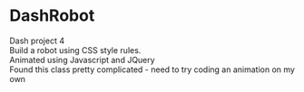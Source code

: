 # DashRobot
Dash project 4
<br />
Build a robot using CSS style rules. 
<br />
Animated using Javascript and JQuery 
<br />
Found this class pretty complicated - need to try coding an animation on my own 
